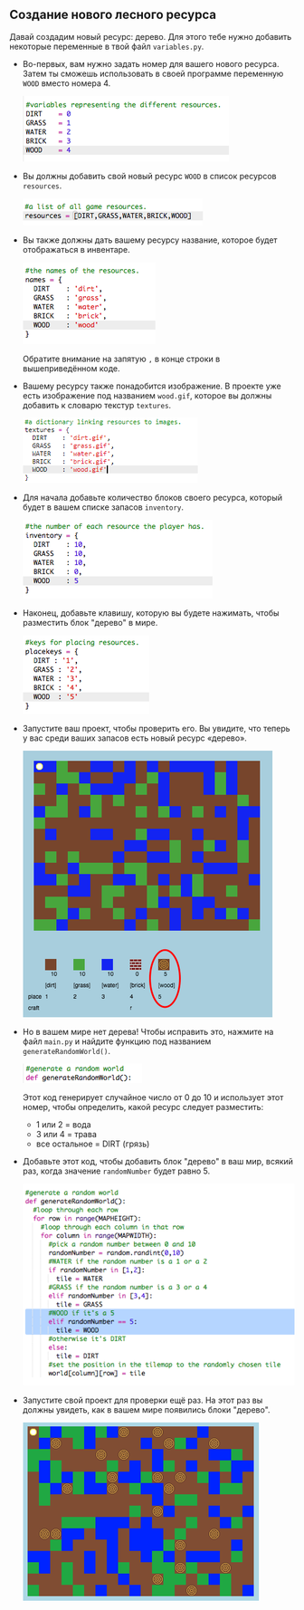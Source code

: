 ## Создание нового лесного ресурса

Давай создадим новый ресурс: дерево. Для этого тебе нужно добавить некоторые переменные в твой файл `variables.py`.

+ Во-первых, вам нужно задать номер для вашего нового ресурса. Затем ты сможешь использовать в своей программе переменную `WOOD` вместо номера 4.
    
    ![screenshot](images/craft-wood-const.png)

+ Вы должны добавить свой новый ресурс `WOOD` в список ресурсов `resources`.
    
    ![скриншот](images/craft-wood-resources.png)

+ Вы также должны дать вашему ресурсу название, которое будет отображаться в инвентаре.
    
    ![скриншот](images/craft-wood-name.png)
    
    Обратите внимание на запятую `,` в конце строки в вышеприведённом коде.

+ Вашему ресурсу также понадобится изображение. В проекте уже есть изображение под названием `wood.gif`, которое вы должны добавить к словарю текстур `textures`.
    
    ![screenshot](images/craft-wood-texture.png)

+ Для начала добавьте количество блоков своего ресурса, который будет в вашем списке запасов `inventory`.
    
    ![скриншот](images/craft-wood-inventory.png)

+ Наконец, добавьте клавишу, которую вы будете нажимать, чтобы разместить блок "дерево" в мире.
    
    ![скриншот](images/craft-wood-placekey.png)

+ Запустите ваш проект, чтобы проверить его. Вы увидите, что теперь у вас среди ваших запасов есть новый ресурс «дерево».
    
    ![скриншот](images/craft-wood-test.png)

+ Но в вашем мире нет дерева! Чтобы исправить это, нажмите на файл `main.py` и найдите функцию под названием `generateRandomWorld()`.
    
    ![скриншот](images/craft-wood-random1.png)
    
    Этот код генерирует случайное число от 0 до 10 и использует этот номер, чтобы определить, какой ресурс следует разместить:
    
    + 1 или 2 = вода
    + 3 или 4 = трава
    + все остальное = DIRT (грязь)

+ Добавьте этот код, чтобы добавить блок "дерево" в ваш мир, всякий раз, когда значение `randomNumber` будет равно 5.
    
    ![скриншот](images/craft-wood-random2.png)

+ Запустите свой проект для проверки ещё раз. На этот раз вы должны увидеть, как в вашем мире появились блоки "дерево".
    
    ![скриншот](images/craft-wood-test2.png)